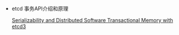* etcd 事务API介绍和原理

  [Serializability and Distributed Software Transactional Memory with etcd3](https://coreos.com/blog/transactional-memory-with-etcd3.html)

